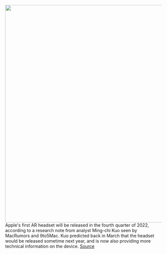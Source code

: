 <img src='https://cdn.vox-cdn.com/thumbor/X9FbYoqdPjLmniTftMWWnsGTvek=/0x0:2040x1360/1200x800/filters:focal(872x543:1198x869)/cdn.vox-cdn.com/uploads/chorus_image/image/70193991/acastro_20200818_1777_epicApple_0004.0.0.jpg' width='700px' /><br/>
Apple's first AR headset will be released in the fourth quarter of 2022, according to a research note from analyst Ming-chi Kuo seen by MacRumors and 9to5Mac. Kuo predicted back in March that the headset would be released sometime next year, and is now also providing more technical information on the device.
<a href='https://www.theverge.com/2021/11/26/22802981/apple-ar-headset-m1-processor-release-date-specs'> Source <a/>